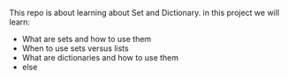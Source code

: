 This repo is about learning about Set and Dictionary. in this project we will learn:
- What are sets and how to use them
- When to use sets versus lists
- What are dictionaries and how to use them
- else
